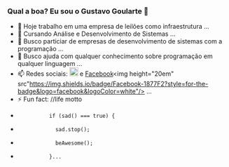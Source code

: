### Qual a boa? Eu sou o Gustavo Goularte 👋

- 🔭 Hoje trabalho em uma empresa de leilões como infraestrutura ...
- 🌱 Cursando Análise e Desenvolvimento de Sistemas ...
- 👯 Busco particiar de empresas de desenvolvimento de sistemas com a programação ...
- 🤔 Busco ajuda com qualquer conhecimento sobre programação em qualquer linguagem ...
- 📫 Redes sociais: <a href="https://www.instagram.com/gugoularte/" target="blank"><img height="20em" src="https://img.shields.io/badge/Instagram-E4405F?style=for-the-badge&logo=instagram&logoColor=white"/><a> e <a href="https://www.facebook.com/gustavo.goulartecorreia" target="blank">Facebook</a><img height="20em" src"https://img.shields.io/badge/Facebook-1877F2?style=for-the-badge&logo=facebook&logoColor=white"/></a> ...
- ⚡ Fun fact: //life motto
-               if (sad() === true) {
-                 sad.stop();
-                 beAwesome();
-               }...
